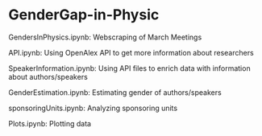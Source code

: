 # GenderGap-in-Physic

GendersInPhysics.ipynb: Webscraping of March Meetings

API.ipynb: Using OpenAlex API to get more information about researchers

SpeakerInformation.ipynb: Using API files to enrich data with information about authors/speakers

GenderEstimation.ipynb: Estimating gender of authors/speakers

sponsoringUnits.ipynb: Analyzing sponsoring units

Plots.ipynb: Plotting data



